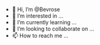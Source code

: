 - 👋 Hi, I’m @Bevrose
- 👀 I’m interested in ...
- 🌱 I’m currently learning ...
- 💞️ I’m looking to collaborate on ...
- 📫 How to reach me ...

<!---
Bevrose/Bevrose is a ✨ special ✨ repository because its `README.md` (this file) appears on your GitHub profile.
You can click the Preview link to take a look at your changes.
--->
